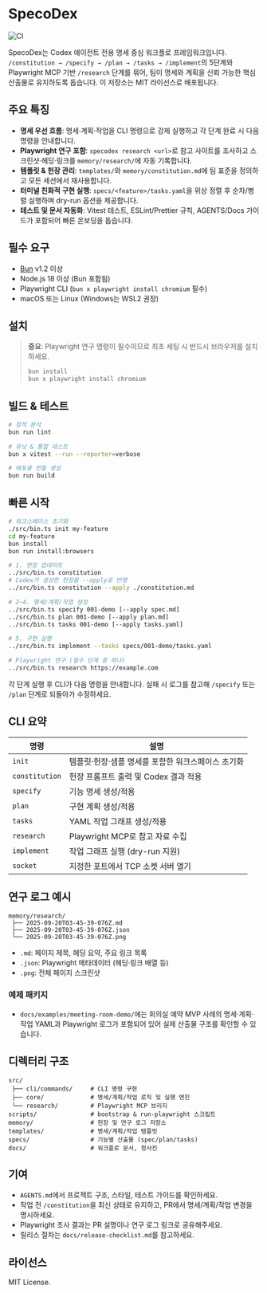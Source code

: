 
# SpecoDex

![CI](https://github.com/ai-code-lab/specodex/actions/workflows/ci.yml/badge.svg)

SpecoDex는 Codex 에이전트 전용 명세 중심 워크플로 프레임워크입니다. `/constitution → /specify → /plan → /tasks → /implement`의 5단계와 Playwright MCP 기반 `/research` 단계를 묶어, 팀이 명세와 계획을 신뢰 가능한 핵심 산출물로 유지하도록 돕습니다. 이 저장소는 MIT 라이선스로 배포됩니다.

## 주요 특징
- **명세 우선 흐름**: 명세·계획·작업을 CLI 명령으로 강제 실행하고 각 단계 완료 시 다음 명령을 안내합니다.
- **Playwright 연구 포함**: `specodex research <url>`로 참고 사이트를 조사하고 스크린샷·헤딩·링크를 `memory/research/`에 자동 기록합니다.
- **템플릿 & 헌장 관리**: `templates/`와 `memory/constitution.md`에 팀 표준을 정의하고 모든 세션에서 재사용합니다.
- **터미널 친화적 구현 실행**: `specs/<feature>/tasks.yaml`을 위상 정렬 후 순차/병렬 실행하며 dry-run 옵션을 제공합니다.
- **테스트 및 문서 자동화**: Vitest 테스트, ESLint/Prettier 규칙, AGENTS/Docs 가이드가 포함되어 빠른 온보딩을 돕습니다.

## 필수 요구
- [Bun](https://bun.sh/) v1.2 이상
- Node.js 18 이상 (Bun 포함됨)
- Playwright CLI (`bun x playwright install chromium` 필수)
- macOS 또는 Linux (Windows는 WSL2 권장)

## 설치

> **중요**: Playwright 연구 명령이 필수이므로 최초 세팅 시 반드시 브라우저를 설치하세요.
> ```bash
> bun install
> bun x playwright install chromium
> ```

## 빌드 & 테스트
```bash
# 정적 분석
bun run lint

# 유닛 & 통합 테스트
bun x vitest --run --reporter=verbose

# 배포용 번들 생성
bun run build
```

## 빠른 시작
```bash
# 워크스페이스 초기화
./src/bin.ts init my-feature
cd my-feature
bun install
bun run install:browsers

# 1. 헌장 업데이트
../src/bin.ts constitution
# Codex가 생성한 헌장을 --apply로 반영
../src/bin.ts constitution --apply ./constitution.md

# 2~4. 명세/계획/작업 생성
../src/bin.ts specify 001-demo [--apply spec.md]
../src/bin.ts plan 001-demo [--apply plan.md]
../src/bin.ts tasks 001-demo [--apply tasks.yaml]

# 5. 구현 실행
../src/bin.ts implement --tasks specs/001-demo/tasks.yaml

# Playwright 연구 (필수 단계 중 하나)
../src/bin.ts research https://example.com
```
각 단계 실행 후 CLI가 다음 명령을 안내합니다. 실패 시 로그를 참고해 `/specify` 또는 `/plan` 단계로 되돌아가 수정하세요.

## CLI 요약
| 명령 | 설명 |
|------|------|
| `init` | 템플릿·헌장·샘플 명세를 포함한 워크스페이스 초기화 |
| `constitution` | 헌장 프롬프트 출력 및 Codex 결과 적용 |
| `specify` | 기능 명세 생성/적용 |
| `plan` | 구현 계획 생성/적용 |
| `tasks` | YAML 작업 그래프 생성/적용 |
| `research` | Playwright MCP로 참고 자료 수집 |
| `implement` | 작업 그래프 실행 (dry-run 지원) |
| `socket` | 지정한 포트에서 TCP 소켓 서버 열기 |

## 연구 로그 예시
```
memory/research/
 ├── 2025-09-20T03-45-39-076Z.md
 ├── 2025-09-20T03-45-39-076Z.json
 └── 2025-09-20T03-45-39-076Z.png
```
- `.md`: 페이지 제목, 헤딩 요약, 주요 링크 목록
- `.json`: Playwright 메타데이터 (헤딩·링크 배열 등)
- `.png`: 전체 페이지 스크린샷

### 예제 패키지
- `docs/examples/meeting-room-demo/`에는 회의실 예약 MVP 사례의 명세·계획·작업 YAML과 Playwright 로그가 포함되어 있어 실제 산출물 구조를 확인할 수 있습니다.

## 디렉터리 구조
```
src/
 ├── cli/commands/     # CLI 명령 구현
 ├── core/             # 명세/계획/작업 로직 및 실행 엔진
 └── research/         # Playwright MCP 브리지
scripts/               # bootstrap & run-playwright 스크립트
memory/                # 헌장 및 연구 로그 저장소
templates/             # 명세/계획/작업 템플릿
specs/                 # 기능별 산출물 (spec/plan/tasks)
docs/                  # 워크플로 문서, 청사진
```

## 기여
- `AGENTS.md`에서 프로젝트 구조, 스타일, 테스트 가이드를 확인하세요.
- 작업 전 `/constitution`을 최신 상태로 유지하고, PR에서 명세/계획/작업 변경을 명시하세요.
- Playwright 조사 결과는 PR 설명이나 연구 로그 링크로 공유해주세요.
- 릴리스 절차는 `docs/release-checklist.md`를 참고하세요.

## 라이선스
MIT License.
